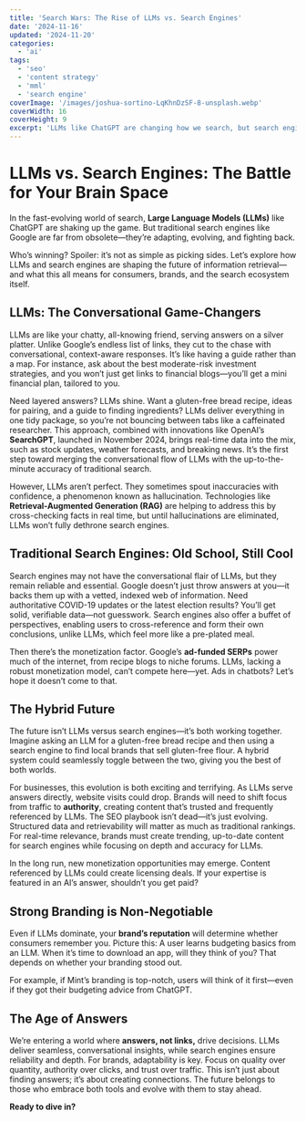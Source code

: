 ```yaml
---
title: 'Search Wars: The Rise of LLMs vs. Search Engines'
date: '2024-11-16'
updated: '2024-11-20'
categories:
  - 'ai'
tags:
  - 'seo'
  - 'content strategy'
  - 'mml'
  - 'search engine'
coverImage: '/images/joshua-sortino-LqKhnDzSF-8-unsplash.webp'
coverWidth: 16
coverHeight: 9
excerpt: 'LLMs like ChatGPT are changing how we search, but search engines like Google aren’t backing down. Who wins the battle for your attention?'
---
```


# LLMs vs. Search Engines: The Battle for Your Brain Space

In the fast-evolving world of search, **Large Language Models (LLMs)** like ChatGPT are shaking up the game. But traditional search engines like Google are far from obsolete—they’re adapting, evolving, and fighting back.

Who’s winning? Spoiler: it’s not as simple as picking sides. Let’s explore how LLMs and search engines are shaping the future of information retrieval—and what this all means for consumers, brands, and the search ecosystem itself.

## LLMs: The Conversational Game-Changers

LLMs are like your chatty, all-knowing friend, serving answers on a silver platter. Unlike Google’s endless list of links, they cut to the chase with conversational, context-aware responses. It’s like having a guide rather than a map. For instance, ask about the best moderate-risk investment strategies, and you won’t just get links to financial blogs—you’ll get a mini financial plan, tailored to you.

Need layered answers? LLMs shine. Want a gluten-free bread recipe, ideas for pairing, and a guide to finding ingredients? LLMs deliver everything in one tidy package, so you’re not bouncing between tabs like a caffeinated researcher. This approach, combined with innovations like OpenAI’s **SearchGPT**, launched in November 2024, brings real-time data into the mix, such as stock updates, weather forecasts, and breaking news. It’s the first step toward merging the conversational flow of LLMs with the up-to-the-minute accuracy of traditional search.

However, LLMs aren’t perfect. They sometimes spout inaccuracies with confidence, a phenomenon known as hallucination. Technologies like **Retrieval-Augmented Generation (RAG)** are helping to address this by cross-checking facts in real time, but until hallucinations are eliminated, LLMs won’t fully dethrone search engines.

## Traditional Search Engines: Old School, Still Cool

Search engines may not have the conversational flair of LLMs, but they remain reliable and essential. Google doesn’t just throw answers at you—it backs them up with a vetted, indexed web of information. Need authoritative COVID-19 updates or the latest election results? You’ll get solid, verifiable data—not guesswork. Search engines also offer a buffet of perspectives, enabling users to cross-reference and form their own conclusions, unlike LLMs, which feel more like a pre-plated meal.

Then there’s the monetization factor. Google’s **ad-funded SERPs** power much of the internet, from recipe blogs to niche forums. LLMs, lacking a robust monetization model, can’t compete here—yet. Ads in chatbots? Let’s hope it doesn’t come to that.

## The Hybrid Future

The future isn’t LLMs versus search engines—it’s both working together. Imagine asking an LLM for a gluten-free bread recipe and then using a search engine to find local brands that sell gluten-free flour. A hybrid system could seamlessly toggle between the two, giving you the best of both worlds.

For businesses, this evolution is both exciting and terrifying. As LLMs serve answers directly, website visits could drop. Brands will need to shift focus from traffic to **authority**, creating content that’s trusted and frequently referenced by LLMs. The SEO playbook isn’t dead—it’s just evolving. Structured data and retrievability will matter as much as traditional rankings. For real-time relevance, brands must create trending, up-to-date content for search engines while focusing on depth and accuracy for LLMs.

In the long run, new monetization opportunities may emerge. Content referenced by LLMs could create licensing deals. If your expertise is featured in an AI’s answer, shouldn’t you get paid?

## Strong Branding is Non-Negotiable

Even if LLMs dominate, your **brand’s reputation** will determine whether consumers remember you. Picture this: A user learns budgeting basics from an LLM. When it’s time to download an app, will they think of you? That depends on whether your branding stood out.

For example, if Mint’s branding is top-notch, users will think of it first—even if they got their budgeting advice from ChatGPT.

## The Age of Answers

We’re entering a world where **answers, not links,** drive decisions. LLMs deliver seamless, conversational insights, while search engines ensure reliability and depth. For brands, adaptability is key. Focus on quality over quantity, authority over clicks, and trust over traffic. This isn’t just about finding answers; it’s about creating connections. The future belongs to those who embrace both tools and evolve with them to stay ahead.

**Ready to dive in?**
